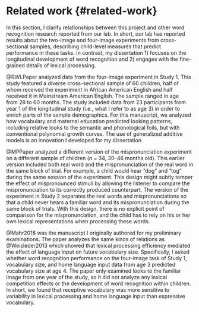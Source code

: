 
Related work {#related-work}
========================================================================

In this section, I clarify relationships between this project and other
word recognition research reported from our lab. In short, our lab has
reported results about the two-image and four-image experiments from
cross-sectional samples, describing child-level measures that predict
performance in these tasks. In contrast, my dissertation 1) focuses on
the longitudinal development of word recognition and 2) engages with the
fine-grained details of lexical processing.

@RWLPaper analyzed data from the four-image experiment in 
Study 1. This study featured a diverse cross-sectional sample of 60
children, half of whom received the experiment in African American
English and half received it in Mainstream American English. The sample
ranged in age from 28 to 60 months. The study included data from 23
participants from year 1 of the longitudinal study (i.e., what I refer
to as age 3) in order to enrich parts of the sample demographics. For
this manuscript, we analyzed how vocabulary and maternal education
predicted looking patterns, including relative looks to the semantic and
phonological foils, but with conventional polynomial growth curves. The
use of generalized additive models is an innovation I developed for my
dissertation.

@MPPaper analyzed a different version of the mispronunciation experiment 
on a different sample of children (*n* = 34, 30–46 months old). This
earlier version included both real word and the mispronunciation of the
real word in the same block of trial. For example, a child would hear
“dog” and “tog” during the same session of the experiment. This design
might subtly temper the effect of mispronounced stimuli by allowing the
listener to compare the mispronunciation to its correctly produced
counterpart. The version of the experiment in Study 2 separates
the real words and mispronunciations so that a child never hears a
familiar word and its mispronunciation during the same block of trials.
With this design, there is no explicit point of comparison for the
mispronunciation, and the child has to rely on his or her own lexical
representations when processing these words.

@Mahr2018 was the manuscript I originally authored for
my preliminary examinations. The paper analyzes the same kinds of
relations as @Weisleder2013 which showed that lexical processing
efficiency mediated the effect of language input on future vocabulary
size. Specifically, I asked whether word recognition performance on the
four-image task of Study 1, vocabulary size, and home language
input data from age 3 predicted vocabulary size at
age 4. The paper only examined looks to the familiar image from one
year of the study, so it did not analyze any lexical competition effects
or the development of word recognition within children. In short, we
found that receptive vocabulary was more sensitive to variability in
lexical processing and home language input than expressive vocabulary.

